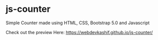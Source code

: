 # js-counter

Simple Counter made using HTML, CSS, Bootstrap 5.0 and Javascript

Check out the preview Here: https://webdevkashif.github.io/js-counter/
